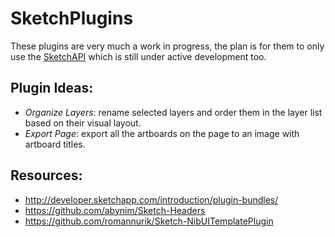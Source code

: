 # SketchPlugins

These plugins are very much a work in progress, the plan is for them to only use the [SketchAPI](https://github.com/BohemianCoding/SketchAPI) which is still under active development too.

## Plugin Ideas:
- *Organize Layers*: rename selected layers and order them in the layer list based on their visual layout.
- *Export Page*: export all the artboards on the page to an image with artboard titles.

## Resources:
- http://developer.sketchapp.com/introduction/plugin-bundles/
- https://github.com/abynim/Sketch-Headers
- https://github.com/romannurik/Sketch-NibUITemplatePlugin
